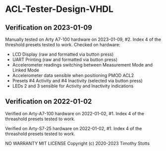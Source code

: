 # ACL-Tester-Design-VHDL

## Verification on 2023-01-09

Manually tested on Arty A7-100 hardware on 2023-01-09, #2.
Index 4 of the threshold presets tested to work.
Checked on hardware:
- LCD Display (raw and formatted via button press)
- UART Printing (raw and formatted via button press)
- Accelerometer readings switching between Measurement Mode and Linked Mode
- Accelerometer data sensible when positioning PMOD ACL2
- Presets #4 Activity and #4 Inactivity (selected via button press)
- LEDs 2 and 3 sensible for Activity and Inactivity indications

## Verification on 2022-01-02

Verified on Arty-A7-100 hardware on 2022-01-02, #1.
Index 4 of the threashold presets tested to work.

Verified on Arty-S7-25 hardware on 2022-01-02, #1.
Index 4 of the threashold presets tested to work.

NO WARRANTY
MIT LICENSE
Copyright (c) 2020-2023 Timothy Stotts
